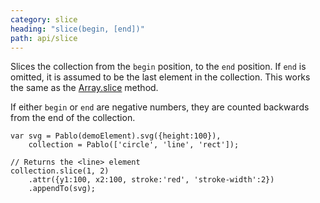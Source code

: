 ```yaml
---
category: slice
heading: "slice(begin, [end])"
path: api/slice
---
```


Slices the collection from the `begin` position, to the `end` position. If `end` is omitted, it is assumed to be the last element in the collection. This works the same as the [Array.slice](https://developer.mozilla.org/docs/JavaScript/Reference/Global_Objects/Array/slice) method.

If either `begin` or `end` are negative numbers, they are counted backwards from the end of the collection.

    var svg = Pablo(demoElement).svg({height:100}),
        collection = Pablo(['circle', 'line', 'rect']);
    
    // Returns the <line> element
    collection.slice(1, 2)
        .attr({y1:100, x2:100, stroke:'red', 'stroke-width':2})
        .appendTo(svg);
